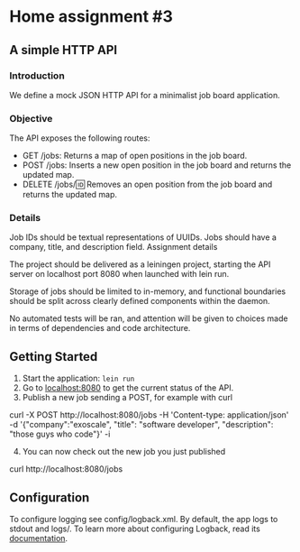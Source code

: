 # Home assignment #3

## A simple HTTP API

### Introduction

We define a mock JSON HTTP API for a minimalist job board application. 

### Objective

The API exposes the following routes:

* GET /jobs: Returns a map of open positions in the job board.
* POST /jobs: Inserts a new open position in the job board and returns the updated map.
* DELETE /jobs/:id: Removes an open position from the job board and returns the updated map.

### Details 

Job IDs should be textual representations of UUIDs. Jobs should have a company, title, and description field.
Assignment details

The project should be delivered as a leiningen project, starting the API server on localhost port 8080 when launched with lein run.

Storage of jobs should be limited to in-memory, and functional boundaries should be split across clearly defined components within the daemon.

No automated tests will be ran, and attention will be given to choices made in terms of dependencies and code architecture.


## Getting Started

1. Start the application: `lein run`
2. Go to [localhost:8080](http://localhost:8080/status) to get the current status of the API.
3. Publish a new job sending a POST, for example with curl

curl -X POST http://localhost:8080/jobs -H 'Content-type: application/json' -d '{"company":"exoscale", "title": "software developer", "description": "those guys who code"}' -i

4. You can now check out the new job you just published

curl http://localhost:8080/jobs 


## Configuration

To configure logging see config/logback.xml. By default, the app logs to stdout and logs/.
To learn more about configuring Logback, read its [documentation](http://logback.qos.ch/documentation.html).


